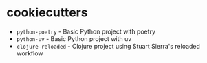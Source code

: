 # cookiecutters #

- `python-poetry` - Basic Python project with poetry
- `python-uv` - Basic Python project with uv
- `clojure-reloaded` - Clojure project using Stuart Sierra's reloaded workflow
